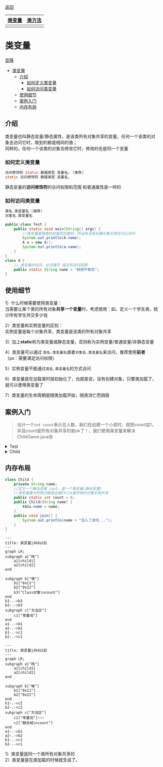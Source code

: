<meta name="viewport" content="width=device-width, initial-scale=1.0, viewport-fit=cover">

[返回](面向对象编程.md)

|[**类变量**](类变量和类方法.md)|[类方法](类方法.md)|
|:-:|:-:|
||||



# 类变量

[空降](https://www.bilibili.com/video/BV1fh411y7R8?t=473.5&p=374)


- [类变量](#类变量)
  - [介绍](#介绍)
    - [如何定义类变量](#如何定义类变量)
    - [如何访问类变量](#如何访问类变量)
  - [使用细节](#使用细节)
  - [案例入门](#案例入门)
  - [内存布局](#内存布局)

## 介绍

类变量也叫静态变量/静态属性，是该类所有对象共享的变量，任何一个该类的对象去访问它时，取到的都是相同的值；  
同样的，任何一个该类的对象去修改它时，修改的也是同一个变量

### 如何定义类变量

```java
访问修饰符 static 数据类型 变量名; [推荐]
static 访问修饰符 数据类型 变量名;
```
静态变量的**访问修饰符**的访问权限和范围 和普通属性是一样的
### 如何访问类变量

```java
类名.类变量名 [推荐]
对象名.类变量名
```
```java
public class Test {
    public static void main(String[] args) {
        //类变量是随类的加载而创建的，所没有没有创建对象实例也可以访问
        System.out.println(A.name);
        A a = new A();
        System.out.println(a.name);
    }
}
class A {
    // 类变量的访问，必须遵守 相关的访问权限
    public static String name = "韩顺平教育";
}
```

## 使用细节
1）什么时候需要使用类变量：  
当需要让某个类的所有对象**共享一个变量**时，考虑使用：如，定义一个学生类，统计所有学生共交多少钱

2）类变量和实例变量的区别：  
实例变量是每个对象共享，类变量是该类的所有对象共享  

3）加上**static**称为类变量或静态变量，否则称为实例变量/普通变量/非静态变量

4）类变量可以通过 `类名.类变量名`或者`对象名.类变量名`来访问，推荐使用**前者**   （ps：需要满足访问权限）  

5）实例变量不能通过`类名.类变量名`的方式访问

6）类变量是在加载类时就初始化了，也就是说，没有创建对象，只要类加载了，就可以使用类变量了

7）类变量的生命周期是随类加载开始，随类消亡而销毁
## 案例入门
> 设计一个`int count`表示总人数，我们在创建一个小孩时，就把count加1，并且count是所有对象共享的就ok了！，我们使用类变量来解决ChildGame.java改
>

<details><summary>Test</summary>

```java
public class Test {
    public static void main(String[] args) {
        Child child1 = new Child("白骨精");
        child1.join();
        child.count++;

        Child child2 = new Child("狐狸精");
        child2.join();
        child.count++;

        //  也可以随便一个child1(或2).count 类变量可以用类名访问
        System.out.println("共有" + Child.count +"个小孩加入了游戏...");
    }
}
```
</details>

<details><summary>Child</summary>


```java
class Child {
    private String name;
    //定义一个静态变量 cout，是一个类变量(静态变量)
    //该变量最大的特点就是会被Child类所有的对象实例共享
    public static int count = 0; 
    public Child(String name) {
        this.name = name;
    }
    public void join() {
        System.out.println(name + "加入了游戏...");
    }
}
```
</details>

## 内存布局

```java
class Child {
    private String name;
    //定义一个静态变量 cout，是一个类变量(静态变量)
    //该变量最大的特点就是会被Child类所有的对象实例共享
    public static int count = 0; 
    public Child(String name) {
        this.name = name;
    }
    public void join() {
        System.out.println(name + "加入了游戏...");
    }
}
```

```mermaid
---
title: 类变量jdk8以后
---
graph LR;
subgraph a["栈"]
    a1[child1]
    a2[child2]
end

subgraph b["堆"]
    b1["0x11"]
    b2["0x22"]
    b3["Class对象\ncount"]
end
b1-.->b3
b2-.->b3
subgraph c["方法区"]
    c1["常量池"]
end
a1-.->b1
a2-.->b2
b1-.->c1
b2-.->c1

```

```mermaid
---
title: 类变量jdk8以前
---
graph LR;
subgraph a["栈"]
    a1[child1]
    a2[child2]
end

subgraph b["堆"]
    b1["0x11"]
    b2["0x22"]
end
b1-.->c2
b2-.->c2
subgraph c["方法区"]
    c1["常量池"]~~~
    c2["静态域\ncount"]
end
a1-.->b1
a2-.->b2
b1-.->c1
b2-.->c1
```


1）类变量是同一个类所有对象共享的  
2）类变量是在类加载的时候就生成了。